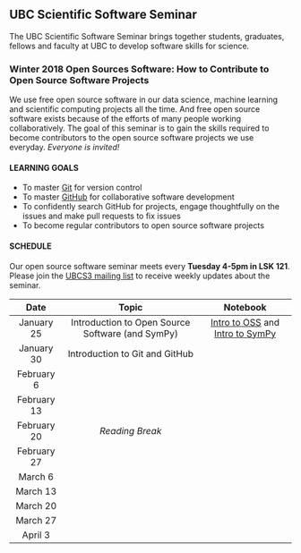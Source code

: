 ## UBC Scientific Software Seminar

The UBC Scientific Software Seminar brings together students, graduates, fellows and faculty at UBC to develop software skills for science.

### Winter 2018 Open Sources Software: How to Contribute to Open Source Software Projects

We use free open source software in our data science, machine learning and scientific computing projects all the time. And free open source software exists because of the efforts of many people working collaboratively. The goal of this seminar is to gain the skills required to become contributors to the open source software projects we use everyday. *Everyone is invited!*

#### LEARNING GOALS

* To master [Git](https://git-scm.com/) for version control
* To master [GitHub](https://github.com/) for collaborative software development
* To confidently search GitHub for projects, engage thoughtfully on the issues and make pull requests to fix issues
* To become regular contributors to open source software projects

#### SCHEDULE

Our open source software seminar meets every **Tuesday 4-5pm in LSK 121**. Please join the [UBCS3 mailing list](https://ubc.ca1.qualtrics.com/jfe/form/SV_6VCa1EYL5xjlUQ5) to receive weekly updates about the seminar.

| Date | Topic | Notebook |
| :---: | :---: | :---: |
| January 25 | Introduction to Open Source Software (and SymPy) | [Intro to OSS](notes-week-01/introduction-to-oss.ipynb) and [Intro to SymPy](notes-week-01/introduction-to-sympy.ipynb) |
| January 30 | Introduction to Git and GitHub | |
| February 6 |  | | |
| February 13 |  | | |
| February 20 | *Reading Break*  | |
| February 27 |  | | |
| March 6 |  |  | |
| March 13 |  | | |
| March 20 |  | | |
| March 27 |  | | |
| April 3 |  | | |

